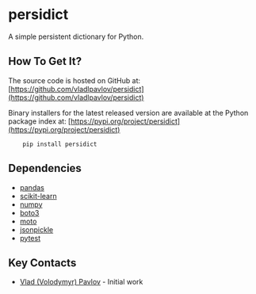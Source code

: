 # persidict

A simple persistent dictionary for Python.

## How To Get It?

The source code is hosted on GitHub at:
[https://github.com/vladlpavlov/persidict](https://github.com/vladlpavlov/persidict) 

Binary installers for the latest released version are available at the Python package index at:
[https://pypi.org/project/persidict](https://pypi.org/project/persidict)

        pip install persidict

## Dependencies

* [pandas](https://pandas.pydata.org)
* [scikit-learn](https://scikit-learn.org) 
* [numpy](https://numpy.org)
* [boto3](https://boto3.readthedocs.io)
* [moto](http://getmoto.org)
* [jsonpickle](https://jsonpickle.github.io)
* [pytest](https://pytest.org)

## Key Contacts

* [Vlad (Volodymyr) Pavlov](https://www.linkedin.com/in/vlpavlov/) - Initial work